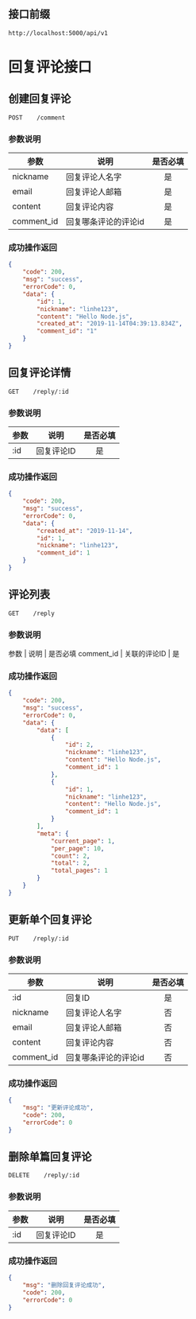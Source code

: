 ## 接口前缀

```shell
http://localhost:5000/api/v1
```

# 回复评论接口

## 创建回复评论

```
POST    /comment
```

### 参数说明

| 参数       | 说明                 | 是否必填 |
| ---------- | -------------------- | :------: |
| nickname   | 回复评论人名字       |    是    |
| email      | 回复评论人邮箱       |    是    |
| content    | 回复评论内容         |    是    |
| comment_id | 回复哪条评论的评论id |    是    |

### 成功操作返回

```json
{
    "code": 200,
    "msg": "success",
    "errorCode": 0,
    "data": {
        "id": 1,
        "nickname": "linhe123",
        "content": "Hello Node.js",
        "created_at": "2019-11-14T04:39:13.834Z",
        "comment_id": "1"
    }
}
```

## 回复评论详情

```
GET    /reply/:id
```

### 参数说明

| 参数 | 说明       | 是否必填 |
| ---- | ---------- | :------: |
| :id  | 回复评论ID |    是    |

### 成功操作返回

```json
{
    "code": 200,
    "msg": "success",
    "errorCode": 0,
    "data": {
        "created_at": "2019-11-14",
        "id": 1,
        "nickname": "linhe123",
        "comment_id": 1
    }
}
```

## 评论列表

```
GET    /reply
```

### 参数说明

参数 | 说明 | 是否必填 comment_id | 关联的评论ID | 是

### 成功操作返回

```json
{
    "code": 200,
    "msg": "success",
    "errorCode": 0,
    "data": {
        "data": [
            {
                "id": 2,
                "nickname": "linhe123",
                "content": "Hello Node.js",
                "comment_id": 1
            },
            {
                "id": 1,
                "nickname": "linhe123",
                "content": "Hello Node.js",
                "comment_id": 1
            }
        ],
        "meta": {
            "current_page": 1,
            "per_page": 10,
            "count": 2,
            "total": 2,
            "total_pages": 1
        }
    }
}
```

## 更新单个回复评论

```
PUT    /reply/:id
```

### 参数说明

| 参数       | 说明                 | 是否必填 |
| ---------- | -------------------- | :------: |
| :id        | 回复ID               |    是    |
| nickname   | 回复评论人名字       |    否    |
| email      | 回复评论人邮箱       |    否    |
| content    | 回复评论内容         |    否    |
| comment_id | 回复哪条评论的评论id |    否    |

### 成功操作返回

```json
{
    "msg": "更新评论成功",
    "code": 200,
    "errorCode": 0
}
```

## 删除单篇回复评论

```
DELETE    /reply/:id
```

### 参数说明

| 参数 | 说明       | 是否必填 |
| ---- | ---------- | :------: |
| :id  | 回复评论ID |    是    |

### 成功操作返回

```json
{
    "msg": "删除回复评论成功",
    "code": 200,
    "errorCode": 0
}
```

